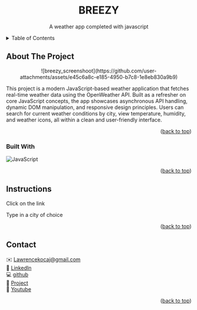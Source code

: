 <div id="top"></div>
<div align="center">
 
  <h1 align="center">BREEZY</h1>

  <p align="center">
   A weather app completed with javascript
  </p>
</div>

<!-- Table of Contents -->
<details>
  <summary>Table of Contents</summary>
  <ol>
    <li>
      <a href="#about-the-project">About The Project</a>
      <ul>
        <li><a href="#built-with">Built With</a></li>
      </ul>
    </li>
    <li>
      <a href="#Instructions">Instructions</a>
    </li>
    <li><a href="#contact">Contact</a></li>
  </ol>
</details>

<!-- ABOUT THE PROJECT -->

## About The Project

<p align="center">![breezy_screenshoot](https://github.com/user-attachments/assets/e45c6a8c-e185-4950-b7c8-1e8eb830a9b9) </p>

This project is a modern JavaScript-based weather application that fetches real-time weather data using the OpenWeather API. Built as a refresher on core JavaScript concepts, the app showcases asynchronous API handling, dynamic DOM manipulation, and responsive design principles. Users can search for current weather conditions by city, view temperature, humidity, and weather icons, all within a clean and user-friendly interface.

<p align="right">(<a href="#top">back to top</a>)</p>

### Built With

![JavaScript](https://img.shields.io/badge/javascript-%23323330.svg?style=for-the-badge&logo=javascript&logoColor=%23F7DF1E)

<p align="right">(<a href="#top">back to top</a>)</p>

<!-- GETTING STARTED -->

## Instructions

Click on the link

Type in a city of choice

<p align="right">(<a href="#top">back to top</a>)</p>

<!-- CONTACT -->

## Contact

✉️ Lawrencekocaj@gmail.com
<br>
💼 [LinkedIn](https://www.linkedin.com/in/lawrencekocaj/)
<br>
💻 [github](github.com/lkocaj)
<br>
📑 [Project](https://github.com/LKocaj/Weather_Boy)
<br>
🎥 [Youtube](https://www.youtube.com/channel/UCT9VNw7nEAY0jqPlHM6zlSw)

<p align="right">(<a href="#top">back to top</a>)</p>
